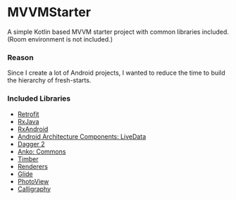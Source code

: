 MVVMStarter
======
A simple Kotlin based MVVM starter project with common libraries included. (Room environment is not included.)



### Reason
Since I create a lot of Android projects, I wanted to reduce the time to build the hierarchy of fresh-starts.


### Included Libraries

- [Retrofit](https://github.com/square/retrofit)
- [RxJava](https://github.com/ReactiveX/RxJava)
- [RxAndroid](https://github.com/ReactiveX/RxAndroid)
- [Android Architecture Components: LiveData](https://github.com/googlesamples/android-architecture-components)
- [Dagger 2](https://github.com/google/dagger)
- [Anko: Commons](https://github.com/Kotlin/anko)
- [Timber](https://github.com/JakeWharton/timber)
- [Renderers](https://github.com/pedrovgs/Renderers)
- [Glide](https://github.com/bumptech/glide)
- [PhotoView](https://github.com/chrisbanes/PhotoView)
- [Calligraphy](https://github.com/chrisjenx/Calligraphy)

